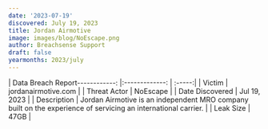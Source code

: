 ```yaml
---
date: '2023-07-19'
discovered: July 19, 2023
title: Jordan Airmotive
image: images/blog/NoEscape.png
author: Breachsense Support
draft: false
yearmonths: 2023/july
---
```


| Data Breach Report------------:     |:-------------:    | :-----:|
| Victim      | jordanairmotive.com      | 
| Threat Actor      | NoEscape      | 
| Date Discovered      | Jul 19, 2023      | 
| Description      | Jordan Airmotive is an independent MRO company built on the experience of servicing an international carrier.      | 
| Leak Size      | 47GB      | 

